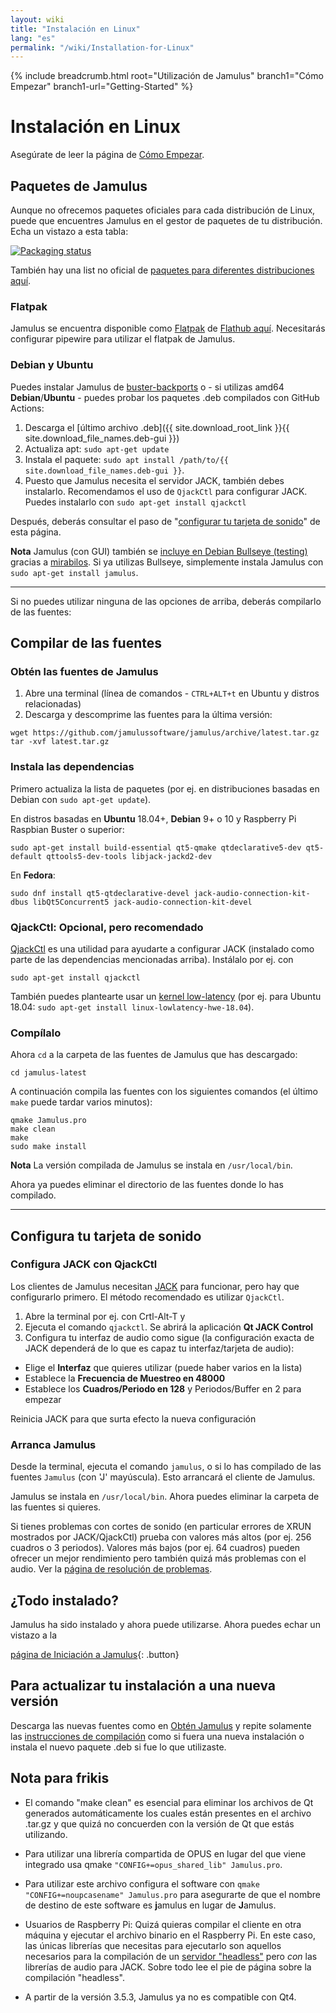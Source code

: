 ```yaml
---
layout: wiki
title: "Instalación en Linux"
lang: "es"
permalink: "/wiki/Installation-for-Linux"
---
```


{% include breadcrumb.html root="Utilización de Jamulus" branch1="Cómo Empezar" branch1-url="Getting-Started" %}

# Instalación en Linux
Asegúrate de leer la página de [Cómo Empezar](Getting-Started).

## Paquetes de Jamulus

Aunque no ofrecemos paquetes oficiales para cada distribución de Linux, puede que encuentres Jamulus en el gestor de paquetes de tu distribución. Echa un vistazo a esta tabla:

[![Packaging status](https://repology.org/badge/vertical-allrepos/jamulus.svg)](https://repology.org/project/jamulus/versions)


También hay una list no oficial de [paquetes para diferentes distribuciones aquí](https://github.com/jamulussoftware/jamulus/discussions/914).

### Flatpak

Jamulus se encuentra disponible como [Flatpak](https://flatpak.org/) de [Flathub aquí](https://flathub.org/apps/details/io.jamulus.Jamulus). Necesitarás configurar pipewire para utilizar el flatpak de Jamulus.

### Debian y Ubuntu
Puedes instalar Jamulus de [buster-backports](https://packages.debian.org/de/buster-backports/jamulus) o - si utilizas amd64 **Debian**/**Ubuntu** - puedes probar los paquetes .deb compilados con GitHub Actions:

1. Descarga el [último archivo .deb]({{ site.download_root_link }}{{ site.download_file_names.deb-gui }})
1. Actualiza apt: `sudo apt-get update`
1. Instala el paquete: `sudo apt install /path/to/{{ site.download_file_names.deb-gui }}`.
1. Puesto que Jamulus necesita el servidor JACK, también debes instalarlo. Recomendamos el uso de `QjackCtl` para configurar JACK. Puedes instalarlo con `sudo apt-get install qjackctl`

Después, deberás consultar el paso de "[configurar tu tarjeta de sonido](#set-up-your-sound-card)" de esta página.

**Nota** Jamulus (con GUI) también se [incluye en Debian Bullseye (testing)](https://packages.debian.org/bullseye/jamulus) gracias a [mirabilos](https://github.com/mirabilos). Si ya utilizas Bullseye, simplemente instala Jamulus con `sudo apt-get install jamulus`.

---

Si no puedes utilizar ninguna de las opciones de arriba, deberás compilarlo de las fuentes:

## Compilar de las fuentes

### Obtén las fuentes de Jamulus

1. Abre una terminal (línea de comandos - `CTRL+ALT+t` en Ubuntu y distros relacionadas)
1. Descarga y descomprime las fuentes para la última versión:
```shell
wget https://github.com/jamulussoftware/jamulus/archive/latest.tar.gz
tar -xvf latest.tar.gz
```


### Instala las dependencias

Primero actualiza la lista de paquetes (por ej. en distribuciones basadas en Debian con `sudo apt-get update`).

En distros basadas en **Ubuntu**  18.04+, **Debian** 9+ o 10 y Raspberry Pi Raspbian Buster o superior:

```shell
sudo apt-get install build-essential qt5-qmake qtdeclarative5-dev qt5-default qttools5-dev-tools libjack-jackd2-dev 
```

En **Fedora**:

```shell
sudo dnf install qt5-qtdeclarative-devel jack-audio-connection-kit-dbus libQt5Concurrent5 jack-audio-connection-kit-devel
```

### QjackCtl: Opcional, pero recomendado

[QjackCtl](https://qjackctl.sourceforge.io) es una utilidad para ayudarte a configurar JACK (instalado como parte de las dependencias mencionadas arriba). Instálalo por ej. con

```shell
sudo apt-get install qjackctl
```

También puedes plantearte usar un [kernel low-latency](https://help.ubuntu.com/community/UbuntuStudio/RealTimeKernel) (por ej. para Ubuntu 18.04: `sudo apt-get install linux-lowlatency-hwe-18.04`).

### Compílalo

Ahora `cd` a la carpeta de las fuentes de Jamulus que has descargado:

```shell
cd jamulus-latest
```
A continuación compila las fuentes con los siguientes comandos (el último `make` puede tardar varios minutos):

```shell
qmake Jamulus.pro
make clean
make
sudo make install
```
**Nota** La versión compilada de Jamulus se instala en `/usr/local/bin`.

Ahora ya puedes eliminar el directorio de las fuentes donde lo has compilado.

---

## Configura tu tarjeta de sonido

### Configura JACK con QjackCtl
Los clientes de Jamulus necesitan [JACK](https://jackaudio.org/) para funcionar, pero hay que configurarlo primero. El método recomendado es utilizar `QjackCtl`.
1. Abre la terminal por ej. con Crtl-Alt-T y
1. Ejecuta el comando `qjackctl`. Se abrirá la aplicación **Qt JACK Control**
2. Configura tu interfaz de audio como sigue (la configuración exacta de JACK dependerá de lo que es capaz tu interfaz/tarjeta de audio):

- Elige el **Interfaz** que quieres utilizar (puede haber varios en la lista)
- Establece la **Frecuencia de Muestreo en 48000**
- Establece los **Cuadros/Periodo en 128** y Periodos/Buffer en 2 para empezar

Reinicia JACK para que surta efecto la nueva configuración

### Arranca Jamulus

Desde la terminal, ejecuta el comando `jamulus`, o si lo has compilado de las fuentes `Jamulus` (con 'J' mayúscula). Esto arrancará el cliente de Jamulus.

Jamulus se instala en `/usr/local/bin`. Ahora puedes eliminar la carpeta de las fuentes si quieres.

Si tienes problemas con cortes de sonido (en particular errores de XRUN mostrados por JACK/QjackCtl) prueba con valores más altos (por ej. 256 cuadros o 3 periodos). Valores más bajos (por ej. 64 cuadros) pueden ofrecer un mejor rendimiento pero también quizá más problemas con el audio. Ver la [página de resolución de problemas](Client-Troubleshooting).

## ¿Todo instalado?
Jamulus ha sido instalado y ahora puede utilizarse. Ahora puedes echar un vistazo a la

[página de Iniciación a Jamulus](Onboarding){: .button}

## Para actualizar tu instalación a una nueva versión

Descarga las nuevas fuentes como en [Obtén Jamulus](Installation-for-Linux#obtén-las-fuentes-de-jamulus) y repite solamente las [instrucciones de compilación](Installation-for-Linux#compílalo) como si fuera una nueva instalación o instala el nuevo paquete .deb si fue lo que utilizaste.

## Nota para frikis

* El comando "make clean" es esencial para eliminar los archivos de Qt generados automáticamente los cuales están presentes en el archivo .tar.gz y que quizá no concuerden con la versión de Qt que estás utilizando.

* Para utilizar una librería compartida de OPUS en lugar del que viene integrado usa qmake `"CONFIG+=opus_shared_lib" Jamulus.pro`.

* Para utilizar este archivo configura el software con `qmake "CONFIG+=noupcasename" Jamulus.pro` para asegurarte de que el nombre de destino de este software es **j**amulus en lugar de **J**amulus.

* Usuarios de Raspberry Pi: Quizá quieras compilar el cliente en otra máquina y ejecutar el archivo binario en el Raspberry Pi. En este caso, las únicas librerías que necesitas para ejecutarlo son aquellos necesarios para la compilación de un [servidor "headless"](Server-Linux#ejecutar-un-servidor-headless) pero _con_ las librerías de audio para JACK. Sobre todo lee el pie de página sobre la compilación "headless".

* A partir de la versión 3.5.3, Jamulus ya no es compatible con Qt4.
